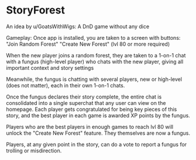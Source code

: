 # StoryForest
An idea by u/GoatsWithWigs: A DnD game without any dice

Gameplay: Once app is installed, you are taken to a screen with buttons:
"Join Random Forest"
"Create New Forest" (lvl 80 or more required)

When the new player joins a random forest, they are taken to a 1-on-1 chat with a fungus (high-level player) who chats with the new player, giving all important context and story settings

Meanwhile, the fungus is chatting with several players, new or high-level (does not matter), each in their own 1-on-1 chats.

Once the fungus declares their story complete, the entire chat is consolidated into a single superchat that any user can view on the homepage. Each player gets congratulated for being key pieces of this story, and the best player in each game is awarded XP points by the fungus.

Players who are the best players in enough games to reach lvl 80 will unlock the "Create New Forest" feature. They themselves are now a fungus.

Players, at any given point in the story, can do a vote to report a fungus for trolling or misdirection.
